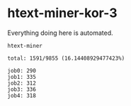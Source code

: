 # htext-miner-kor-3

Everything doing here is automated.

```
htext-miner

total: 1591/9855 (16.14408929477423%)

job0: 290
job1: 335
job2: 312
job3: 336
job4: 318
```